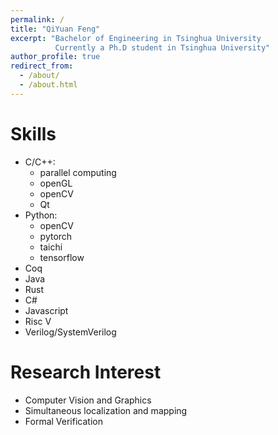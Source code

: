```yaml
---
permalink: /
title: "QiYuan Feng"
excerpt: "Bachelor of Engineering in Tsinghua University
          Currently a Ph.D student in Tsinghua University"
author_profile: true
redirect_from: 
  - /about/
  - /about.html
---
```


  
Skills
======
* C/C++:
  * parallel computing
  * openGL
  * openCV
  * Qt
* Python:
  * openCV
  * pytorch
  * taichi
  * tensorflow
* Coq
* Java
* Rust
* C#
* Javascript
* Risc V
* Verilog/SystemVerilog


Research Interest
======
* Computer Vision and Graphics
* Simultaneous localization and mapping
* Formal Verification
